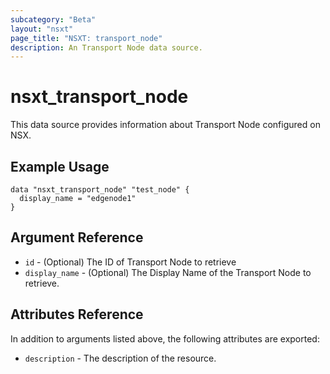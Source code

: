 ```yaml
---
subcategory: "Beta"
layout: "nsxt"
page_title: "NSXT: transport_node"
description: An Transport Node data source.
---
```


# nsxt_transport_node

This data source provides information about Transport Node configured on NSX.

## Example Usage

```hcl
data "nsxt_transport_node" "test_node" {
  display_name = "edgenode1"
}
```

## Argument Reference

* `id` - (Optional) The ID of Transport Node to retrieve
* `display_name` - (Optional) The Display Name of the Transport Node to retrieve.

## Attributes Reference

In addition to arguments listed above, the following attributes are exported:

* `description` - The description of the resource.
